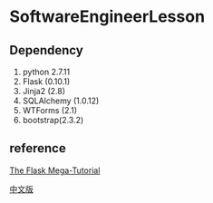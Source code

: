 # SoftwareEngineerLesson

## Dependency
1. python 2.7.11
2. Flask (0.10.1)
3. Jinja2 (2.8)
4. SQLAlchemy (1.0.12)
5. WTForms (2.1)
6. bootstrap(2.3.2)

## reference
[The Flask Mega-Tutorial](http://blog.miguelgrinberg.com/post/the-flask-mega-tutorial-part-i-hello-world)

[中文版](http://www.pythondoc.com/flask-mega-tutorial/#)
